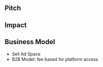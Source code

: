 ## Pitch



## Impact


## Business Model

- Sell Ad Space
- B2B Model: fee based for platform access 
